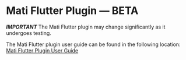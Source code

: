 # Mati Flutter Plugin &mdash; BETA

_**IMPORTANT**_ The Mati Flutter plugin may change significantly as it undergoes testing.

The Mati Flutter plugin user guide can be found in the following location:
[Mati Flutter Plugin User Guide](mati-flutter-plugin.md)
